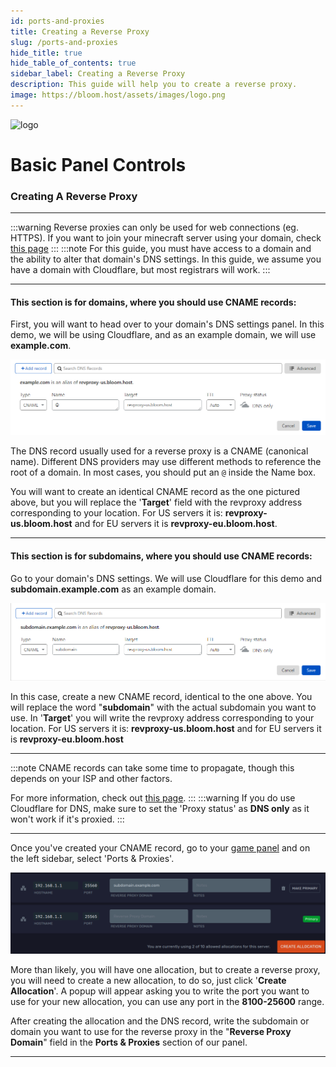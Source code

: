 ```yaml
---
id: ports-and-proxies
title: Creating a Reverse Proxy
slug: /ports-and-proxies
hide_title: true
hide_table_of_contents: true
sidebar_label: Creating a Reverse Proxy
description: This guide will help you to create a reverse proxy.
image: https://bloom.host/assets/images/logo.png
---
```


<div class="text--center">
<img src="https://bloom.host/assets/images/logo.png" alt="logo" height="50%" width="50%"/>
<h1>Basic Panel Controls</h1>
</div>

### Creating A Reverse Proxy
---
:::warning
Reverse proxies can only be used for web connections (eg. HTTPS). If you want to join your minecraft server using your domain, check [this page](../running_a_server/domain.md)
:::
:::note
For this guide, you must have access to a domain and the ability to alter that domain's DNS settings. In this guide, we assume you have a domain with Cloudflare, but most registrars will work.
:::

---

#### This section is for domains, where you should use CNAME records:

First, you will want to head over to your domain's DNS settings panel. In this demo, we will be using Cloudflare, and as an example domain, we will use **example.com**.

![portsandproxies](../../static/imgs/using_the_panel/ports_and_proxies/1.png)

The DNS record usually used for a reverse proxy is a CNAME (canonical name). Different DNS providers may use different methods to reference the root of a domain. In most cases, you should put an `@` inside the Name box. 

You will want to create an identical CNAME record as the one pictured above, but you will replace the '**Target**' field with the revproxy address corresponding to your location. For US servers it is: **revproxy-us.bloom.host** and for EU servers it is **revproxy-eu.bloom.host**. 

---

#### This section is for  subdomains, where you should use CNAME records:

Go to your domain's DNS settings. We will use Cloudflare for this demo and **subdomain.example.com** as an example domain.

![portsandproxies](../../static/imgs/using_the_panel/ports_and_proxies/2.png)

In this case, create a new CNAME record, identical to the one above. You will replace the word "**subdomain**" with the actual subdomain you want to use. In '**Target**' you will write the revproxy address corresponding to your location. For US servers it is: **revproxy-us.bloom.host** and for EU servers it is **revproxy-eu.bloom.host**

---
:::note
CNAME records can take some time to propagate, though this depends on your ISP and other factors.

For more information, check out [this page](https://dnschecker.org/#CNAME).
:::
:::warning
If you do use Cloudflare for DNS, make sure to set the 'Proxy status' as **DNS only** as it won't work if it's proxied.
:::

---

Once you've created your CNAME record, go to your [game panel](https://mc.bloom.host/) and on the left sidebar, select 'Ports & Proxies'.

![portsandproxies](../../static/imgs/using_the_panel/ports_and_proxies/3.png)

More than likely, you will have one allocation, but to create a reverse proxy, you will need to create a new allocation, to do so, just click '**Create Allocation**'. A popup will appear asking you to write the port you want to use for your new allocation, you can use any port in the **8100-25600** range.

After creating the allocation and the DNS record, write the subdomain or domain you want to use for the reverse proxy in the "**Reverse Proxy Domain**" field in the **Ports & Proxies** section of our panel.

---
